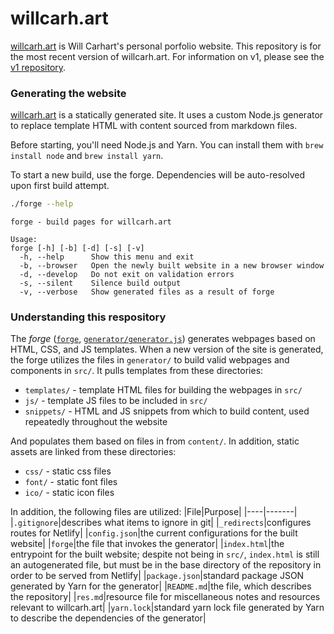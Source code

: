 # willcarh.art
[willcarh.art](https://willcarh.art) is Will Carhart's personal porfolio website. This repository is for the most recent version of willcarh.art. For information on v1, please see the [v1 repository](https://github.com/wcarhart/willcarh.art-v1).

### Generating the website
[willcarh.art](https://willcarh.art) is a statically generated site. It uses a custom Node.js generator to replace template HTML with content sourced from markdown files.

Before starting, you'll need Node.js and Yarn. You can install them with `brew install node` and `brew install yarn`.

To start a new build, use the forge. Dependencies will be auto-resolved upon first build attempt.
```bash
./forge --help
```
```
forge - build pages for willcarh.art

Usage:
forge [-h] [-b] [-d] [-s] [-v]
  -h, --help      Show this menu and exit
  -b, --browser   Open the newly built website in a new browser window
  -d, --develop   Do not exit on validation errors
  -s, --silent    Silence build output
  -v, --verbose   Show generated files as a result of forge
```

### Understanding this respository
The _forge_ ([`forge`](https://github.com/wcarhart/willcarh.art/blob/master/forge), [`generator/generator.js`](https://github.com/wcarhart/willcarh.art/blob/master/generator/generator.js)) generates webpages based on HTML, CSS, and JS templates. When a new version of the site is generated, the forge utilizes the files in `generator/` to build valid webpages and components in `src/`. It pulls templates from these directories:
* `templates/` - template HTML files for building the webpages in `src/`
* `js/` - template JS files to be included in `src/`
* `snippets/` - HTML and JS snippets from which to build content, used repeatedly throughout the website

And populates them based on files in from `content/`. In addition, static assets are linked from these directories:
* `css/` - static css files
* `font/` - static font files
* `ico/` - static icon files

In addition, the following files are utilized:
|File|Purpose|
|----|-------|
|`.gitignore`|describes what items to ignore in git|
|`_redirects`|configures routes for Netlify|
|`config.json`|the current configurations for the built website|
|`forge`|the file that invokes the generator|
|`index.html`|the entrypoint for the built website; despite not being in `src/`, `index.html` is still an autogenerated file, but must be in the base directory of the repository in order to be served from Netlify|
|`package.json`|standard package JSON generated by Yarn for the generator|
|`README.md`|the file, which describes the repository|
|`res.md`|resource file for miscellaneous notes and resources relevant to willcarh.art|
|`yarn.lock`|standard yarn lock file generated by Yarn to describe the dependencies of the generator|

